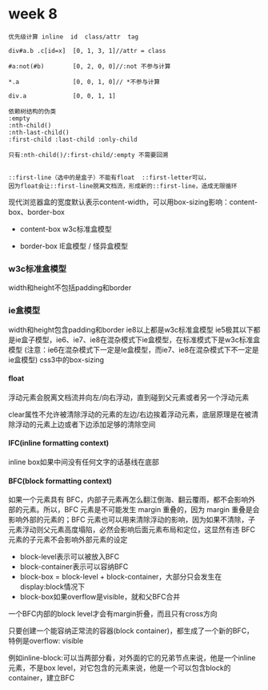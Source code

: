 # week 8
```
优先级计算 inline  id  class/attr  tag 

div#a.b .c[id=x]  [0, 1, 3, 1]//attr = class

#a:not(#b)        [0, 2, 0, 0]//:not 不参与计算

*.a               [0, 0, 1, 0]// *不参与计算

div.a             [0, 0, 1, 1]

依赖树结构的伪类
:empty
:nth-child()
:nth-last-child()
:first-child :last-child :only-child

只有:nth-child()/:first-child/:empty 不需要回溯


::first-line（选中的是盒子）不能有float  ::first-letter可以，
因为float会让::first-line脱离文档流，形成新的::first-line，造成无限循环
```

现代浏览器盒的宽度默认表示content-width，可以用box-sizing影响：content-box、border-box

- content-box w3c标准盒模型

- border-box IE盒模型 / 怪异盒模型

### w3c标准盒模型

width和height不包括padding和border 

### ie盒模型

width和height包含padding和border
ie8以上都是w3c标准盒模型    ie5极其以下都是ie盒子模型，ie6、ie7、ie8在混杂模式下ie盒模型，在标准模式下是w3c标准盒模型
(注意：ie6在混杂模式下一定是Ie盒模型，而ie7、ie8在混杂模式下不一定是ie盒模型)
css3中的box-sizing

#### float
浮动元素会脱离文档流并向左/向右浮动，直到碰到父元素或者另一个浮动元素

clear属性不允许被清除浮动的元素的左边/右边挨着浮动元素，底层原理是在被清除浮动的元素上边或者下边添加足够的清除空间

#### IFC(inline formatting context)
inline box如果中间没有任何文字的话基线在底部

#### BFC(block formatting context)

如果一个元素具有 BFC，内部子元素再怎么翻江倒海、翻云覆雨，都不会影响外部的元素。所以，BFC 元素是不可能发生 margin 重叠的，因为 margin 重叠是会影响外部的元素的；BFC 元素也可以用来清除浮动的影响，因为如果不清除，子元素浮动则父元素高度塌陷，必然会影响后面元素布局和定位，这显然有违 BFC 元素的子元素不会影响外部元素的设定

- block-level表示可以被放入BFC
- block-container表示可以容纳BFC
- block-box = block-level + block-container，大部分只会发生在display:block情况下
- block-box如果overflow是visible，就和父BFC合并

一个BFC内部的block level才会有margin折叠，而且只有cross方向

只要创建一个能容纳正常流的容器(block container)，都生成了一个新的BFC，特例是overflow: visible

例如inline-block:可以当两部分看，对外面的它的兄弟节点来说，他是一个inline元素，不是box level，对它包含的元素来说，他是一个可以包含block的container，建立BFC
